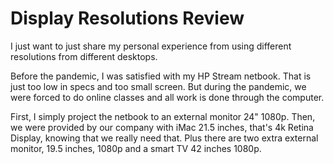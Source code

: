 # Display Resolutions Review
I just want to just share my personal 
experience from using different resolutions 
from different desktops. 

Before the pandemic, I was satisfied with
my HP Stream netbook. That is just
too low in specs and too small screen. 
But during the pandemic,
we were forced to do online classes
and all work is done through the computer.

First, I simply project the netbook
to an external monitor 24" 1080p. Then, 
we were provided by our company
with iMac 21.5 inches, 
that's 4k Retina Display, 
knowing that we really need that.
Plus there are two extra external 
monitor, 19.5 inches, 1080p and
a smart TV 42 inches 1080p.
